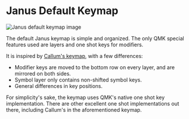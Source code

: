 # Janus Default Keymap

![Janus default keymap image](https://i.imgur.com/7FevUIZ.png)

The default Janus keymap is simple and organized. The only QMK special features used are layers and one shot keys for modifiers.

It is inspired by [Callum's keymap](https://github.com/qmk/qmk_firmware/tree/master/users/callum), with a few differences:

* Modifier keys are moved to the bottom row on every layer, and are mirrored on both sides.
* Symbol layer only contains non-shifted symbol keys.
* General differences in key positions.

For simplicity's sake, the keymap uses QMK's native one shot key implementation. There are other excellent one shot implementations out there, including Callum's in the aforementioned keymap.